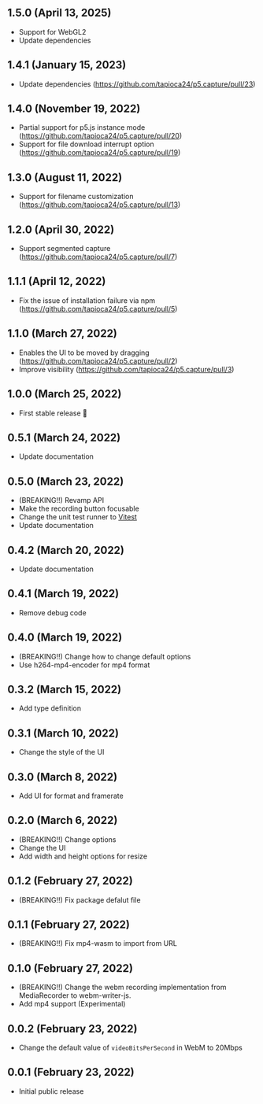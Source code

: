## 1.5.0 (April 13, 2025)

- Support for WebGL2
- Update dependencies

## 1.4.1 (January 15, 2023)

- Update dependencies (https://github.com/tapioca24/p5.capture/pull/23)

## 1.4.0 (November 19, 2022)

- Partial support for p5.js instance mode (https://github.com/tapioca24/p5.capture/pull/20)
- Support for file download interrupt option (https://github.com/tapioca24/p5.capture/pull/19)

## 1.3.0 (August 11, 2022)

- Support for filename customization (https://github.com/tapioca24/p5.capture/pull/13)

## 1.2.0 (April 30, 2022)

- Support segmented capture (https://github.com/tapioca24/p5.capture/pull/7)

## 1.1.1 (April 12, 2022)

- Fix the issue of installation failure via npm (https://github.com/tapioca24/p5.capture/pull/5)

## 1.1.0 (March 27, 2022)

- Enables the UI to be moved by dragging (https://github.com/tapioca24/p5.capture/pull/2)
- Improve visibility (https://github.com/tapioca24/p5.capture/pull/3)

## 1.0.0 (March 25, 2022)

- First stable release 🎉

## 0.5.1 (March 24, 2022)

- Update documentation

## 0.5.0 (March 23, 2022)

- (BREAKING!!) Revamp API
- Make the recording button focusable
- Change the unit test runner to [Vitest](https://vitest.dev/)
- Update documentation

## 0.4.2 (March 20, 2022)

- Update documentation

## 0.4.1 (March 19, 2022)

- Remove debug code

## 0.4.0 (March 19, 2022)

- (BREAKING!!) Change how to change default options
- Use h264-mp4-encoder for mp4 format

## 0.3.2 (March 15, 2022)

- Add type definition

## 0.3.1 (March 10, 2022)

- Change the style of the UI

## 0.3.0 (March 8, 2022)

- Add UI for format and framerate

## 0.2.0 (March 6, 2022)

- (BREAKING!!) Change options
- Change the UI
- Add width and height options for resize

## 0.1.2 (February 27, 2022)

- (BREAKING!!) Fix package defalut file

## 0.1.1 (February 27, 2022)

- (BREAKING!!) Fix mp4-wasm to import from URL

## 0.1.0 (February 27, 2022)

- (BREAKING!!) Change the webm recording implementation from MediaRecorder to webm-writer-js.
- Add mp4 support (Experimental)

## 0.0.2 (February 23, 2022)

- Change the default value of `videoBitsPerSecond` in WebM to 20Mbps

## 0.0.1 (February 23, 2022)

- Initial public release
